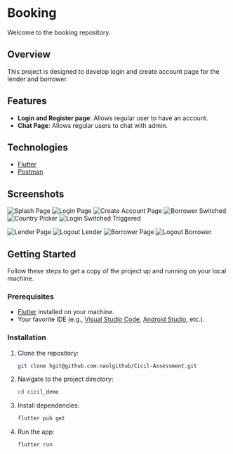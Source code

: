 # Booking

Welcome to the booking repository.

## Overview

This project is designed to develop login and create account page for the lender and borrower.

## Features

- **Login and Register page**: Allows regular user to have an account.
- **Chat Page**: Allows regular users to chat with admin.
## Technologies

- [Flutter](https://flutter.dev/)
- [Postman](https://www.postman.com/)


## Screenshots

![Splash Page](https://i.postimg.cc/N0bhcFYh/splash.png)
![Login Page](https://i.postimg.cc/dt74Q1RM/login-page.png)
![Create Account Page](https://i.postimg.cc/QtwScZsY/create-account.png)
![Borrower Switched](https://i.postimg.cc/RVHC771g/borrower-switched.png)
![Country Picker](https://i.postimg.cc/cCv2Nc12/country-picker.png)
![Login Switched Triggered](https://i.postimg.cc/FRM8NLfK/login-switched-triggered.png)

![Lender Page](https://i.postimg.cc/DyjDwH4D/lender-page.png)
![Logout Lender ](https://i.postimg.cc/YScd4HrX/logout-lender.png)
![Borrower Page](https://i.postimg.cc/d1smdQz9/borrower-page.png)
![Logout Borrower ](https://i.postimg.cc/wvMRg1Cn/logout-borrower.png)

## Getting Started

Follow these steps to get a copy of the project up and running on your local machine.

### Prerequisites

- [Flutter](https://flutter.dev/) installed on your machine.
- Your favorite IDE (e.g., [Visual Studio Code](https://code.visualstudio.com/), [Android Studio](https://developer.android.com/studio), etc.).

### Installation

1. Clone the repository:

   ```bash
   git clone hgit@github.com:naolgithub/Cicil-Assessment.git

2. Navigate to the project directory:
   ```bash
   cd cicil_demo

3. Install dependencies:
   ```bash
   flutter pub get

4. Run the app:
   ```bash
   flutter run

